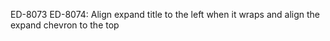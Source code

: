 ED-8073 ED-8074: Align expand title to the left when it wraps and align the expand chevron to the top
